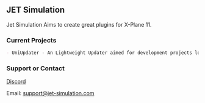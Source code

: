 ## JET Simulation

Jet Simulation Aims to create great plugins for X-Plane 11.

### Current Projects

```markdown
- UniUpdater - An Lightweight Updater aimed for development projects looking for an easy to setup and easy to use updater
```

### Support or Contact

[Discord](https://discord.gg/H8Ujry98mX)

Email: [support@jet-simulation.com](support@jet-simulation.com)
